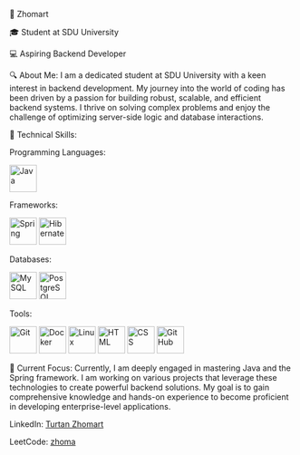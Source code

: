 👤 Zhomart

🎓 Student at SDU University

💻 Aspiring Backend Developer

🔍 About Me:
I am a dedicated student at SDU University with a keen interest in backend development. My journey into the world of coding has been driven by a passion for building robust, scalable, and efficient backend systems. I thrive on solving complex problems and enjoy the challenge of optimizing server-side logic and database interactions.

🌟 Technical Skills:

Programming Languages:

<img src="https://camo.githubusercontent.com/973913d161ca9ac03d1e941e3c0a9785dd928059a48274ed2b3ff564b5c564b2/68747470733a2f2f63646e2e6a7364656c6976722e6e65742f67682f64657669636f6e732f64657669636f6e2f69636f6e732f6a6176612f6a6176612d6f726967696e616c2e737667" alt="Java" width="48" height="48"> 


Frameworks:

<img src="https://img.icons8.com/color/48/000000/spring-logo.png" alt="Spring" width="48" height="48">      <img src="https://icon.icepanel.io/Technology/svg/Hibernate.svg" alt="Hibernate" width="48" height="48"> 


Databases:

<img src="https://img.icons8.com/color/48/000000/mysql-logo.png" alt="MySQL" width="48" height="48">       <img src="https://images.freeimages.com/fic/images/icons/977/rrze/720/database_postgres.png" alt="PostgreSQL" width="48" height="48">



Tools:

<img src="https://img.icons8.com/color/48/000000/git.png" alt="Git" width="48" height="48">     <img src="https://img.icons8.com/color/48/000000/docker.png" alt="Docker" width="48" height="48">    <img src="https://img.icons8.com/color/48/000000/linux.png" alt="Linux" width="48" height="48"> <img src="https://img.icons8.com/color/48/000000/html-5.png" alt="HTML" width="48" height="48">   <img src="https://img.icons8.com/color/48/000000/css3.png" alt="CSS" width="48" height="48">   <img src="https://img.icons8.com/ios-glyphs/48/000000/github.png" alt="GitHub" width="48" height="48"> 



🚀 Current Focus:
Currently, I am deeply engaged in mastering Java and the Spring framework. I am working on various projects that leverage these technologies to create powerful backend solutions. My goal is to gain comprehensive knowledge and hands-on experience to become proficient in developing enterprise-level applications.


LinkedIn: [Turtan Zhomart](https://www.linkedin.com/in/zhomart-turtan-aa4105293/)


LeetCode: [zhoma](https://leetcode.com/u/zhoma/)

